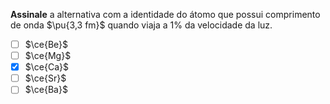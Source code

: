 **Assinale** a alternativa com a identidade do átomo que possui comprimento de onda $\pu{3,3 fm}$ quando viaja a $1\%$ da velocidade da luz.

- [ ] $\ce{Be}$
- [ ] $\ce{Mg}$
- [x] $\ce{Ca}$
- [ ] $\ce{Sr}$
- [ ] $\ce{Ba}$
